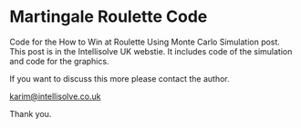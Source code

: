 # Martingale Roulette Code
Code for the How to Win at Roulette Using Monte Carlo Simulation post.
This post is in the Intellisolve UK webstie. 
It includes code of the simulation and code for the graphics. 

If you want to discuss this more please contact the author.

karim@intellisolve.co.uk

Thank you.

